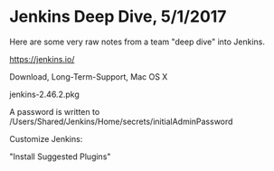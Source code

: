 # Jenkins Deep Dive, 5/1/2017

Here are some very raw notes from a team "deep dive" into Jenkins.


<https://jenkins.io/>

Download, Long-Term-Support, Mac OS X

jenkins-2.46.2.pkg

A password is written to /Users/Shared/Jenkins/Home/secrets/initialAdminPassword

Customize Jenkins:

"Install Suggested Plugins"

